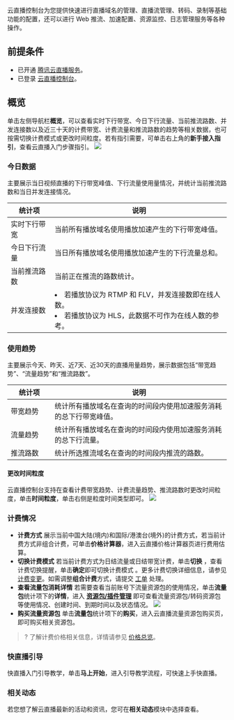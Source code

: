 云直播控制台为您提供快速进行直播域名的管理、直播流管理、转码、录制等基础功能的配置，还可以进行 Web 推流、加速配置、资源监控、日志管理服务等各种操作。 

## 前提条件

- 已开通 [腾讯云直播服务](https://cloud.tencent.com/product/css)。 
- 已登录 [云直播控制台](https://console.cloud.tencent.com/live/livestat)。

## 概览
单击左侧导航栏**概览**，可以查看实时下行带宽、今日下行流量、当前推流路数、并发连接数以及近三十天的计费带宽、计费流量和推流路数的趋势等相关数据，也可按需切换计费模式或更改时间粒度。若有指引需要，可单击右上角的**新手接入指引**，查看云直播入门步骤指引。
![](https://qcloudimg.tencent-cloud.cn/raw/cfc3730d3c0ae0b4c616c0d8dd8ab665.png)

### 今日数据

主要展示当日视频直播的下行带宽峰值、下行流量使用量情况，并统计当前推流路数和当日并发连接情况。
<table>
<thead><tr><th width="20%">统计项</th><th width="80%">说明</th></tr></thead>
<tbody><tr>
<td>实时下行带宽</td>
<td>当前所有播放域名使用播放加速产生的下行带宽峰值。</td>
</tr>
<tr>
<td>今日下行流量</td>
<td>当日所有播放域名使用播放加速产生的下行流量总和。</td>
</tr>
<tr>
<td>当前推流路数</td>
<td>当前正在推流的路数统计。</td>
</tr>
<tr>
<td>并发连接数</td>
<td><li/>若播放协议为 RTMP 和 FLV，并发连接数即在线人数。<li/>若播放协议为 HLS，此数据不可作为在线人数的参考。</td>
</tr>
</tbody></table>

### 使用趋势

主要展示今天、昨天、近7天、近30天的直播用量趋势，展示数据包括“带宽趋势”、“流量趋势”和“推流路数”。

<table>
<thead><tr><th width="20%">统计项</th><th width="80%">说明</th></tr></thead>
<tbody><tr>
<td>带宽趋势</td>
<td>统计所有播放域名在查询的时间段内使用加速服务消耗的总下行带宽峰值。</td>
</tr>
<tr>
<td>流量趋势</td>
<td>统计所有播放域名在查询的时间段内使用加速服务消耗的总下行流量。</td>
</tr>
<tr>
<td>推流路数</td>
<td>统计所选推流域名在查询的时间段内推流的路数。</td>
</tr>
</tbody></table>

#### 更改时间粒度

云直播控制台支持在查看计费带宽趋势、计费流量趋势、推流路数时更改时间粒度，单击**时间粒度**，单击右侧是粒度时间类型即可。
![](https://main.qcloudimg.com/raw/cffb2b56653a752bf65ccb85f94d1afa.png)

### 计费情况
- **计费方式**
  展示当前中国大陆(境内)和国际/港澳台(境外)的计费方式，若当前计费方式非组合计费，可单击**价格计算器**，进入云直播价格计算器页进行费用估算。
- **切换计费模式**
  若当前计费方式为日结流量或日结带宽计费，单击**切换** ，查看计费切换提醒，单击**确定**即可切换计费模式 。更多计费切换详细信息，请参见 [计费变更](https://cloud.tencent.com/document/product/267/32712)。如需调整**组合计费**方式，请提交 [工单](https://console.cloud.tencent.com/workorder/category) 处理。
- **查看流量包消耗详情**
  若需要查看当前账号下流量资源包的使用情况，单击**流量包**统计项下的**详情**，进入 [**资源包/插件管理**](https://console.cloud.tencent.com/live/resources/package?type=traffic) 即可查看流量资源包/转码资源包等使用情况、创建时间、到期时间以及状态情况。
![](https://qcloudimg.tencent-cloud.cn/raw/7c3cb09ee0961e7c8adcd544243a95f2.png)  
- **购买流量资源包**
  单击**流量包**统计项下的**购买**，进入云直播流量资源包购买页，即可购买相关资源包。
>? 了解计费价格相关信息，详情请参见 [价格总览](https://cloud.tencent.com/document/product/267/2818)。

### 快直播引导

快直播入门引导教学，单击**马上开始**，进入引导教学流程，可快速上手快直播。

### 相关动态

若您想了解云直播最新的活动和资讯，您可在**相关动态**模块中选择查看。
